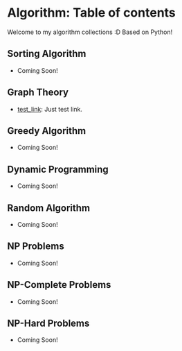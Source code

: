 # Algorithm: Table of contents

Welcome to my algorithm collections :D
Based on Python!

## Sorting Algorithm
- Coming Soon!

## Graph Theory
- [test_link](https://github.com/jrkns): Just test link.

## Greedy Algorithm
- Coming Soon!

## Dynamic Programming
- Coming Soon!

## Random Algorithm
- Coming Soon!

## NP Problems
- Coming Soon!

## NP-Complete Problems
- Coming Soon!

## NP-Hard Problems
- Coming Soon!
